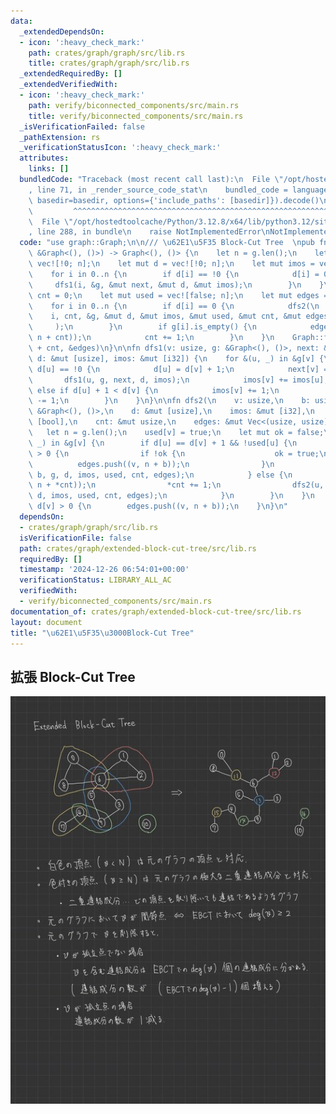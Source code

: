 ```yaml
---
data:
  _extendedDependsOn:
  - icon: ':heavy_check_mark:'
    path: crates/graph/graph/src/lib.rs
    title: crates/graph/graph/src/lib.rs
  _extendedRequiredBy: []
  _extendedVerifiedWith:
  - icon: ':heavy_check_mark:'
    path: verify/biconnected_components/src/main.rs
    title: verify/biconnected_components/src/main.rs
  _isVerificationFailed: false
  _pathExtension: rs
  _verificationStatusIcon: ':heavy_check_mark:'
  attributes:
    links: []
  bundledCode: "Traceback (most recent call last):\n  File \"/opt/hostedtoolcache/Python/3.12.8/x64/lib/python3.12/site-packages/onlinejudge_verify/documentation/build.py\"\
    , line 71, in _render_source_code_stat\n    bundled_code = language.bundle(stat.path,\
    \ basedir=basedir, options={'include_paths': [basedir]}).decode()\n          \
    \         ^^^^^^^^^^^^^^^^^^^^^^^^^^^^^^^^^^^^^^^^^^^^^^^^^^^^^^^^^^^^^^^^^^^^^^^^^^^^^^^^^\n\
    \  File \"/opt/hostedtoolcache/Python/3.12.8/x64/lib/python3.12/site-packages/onlinejudge_verify/languages/rust.py\"\
    , line 288, in bundle\n    raise NotImplementedError\nNotImplementedError\n"
  code: "use graph::Graph;\n\n/// \u62E1\u5F35 Block-Cut Tree  \npub fn extended_block_cut_tree(g:\
    \ &Graph<(), ()>) -> Graph<(), ()> {\n    let n = g.len();\n    let mut next =\
    \ vec![!0; n];\n    let mut d = vec![!0; n];\n    let mut imos = vec![0; n];\n\
    \    for i in 0..n {\n        if d[i] == !0 {\n            d[i] = 0;\n       \
    \     dfs1(i, &g, &mut next, &mut d, &mut imos);\n        }\n    }\n    let mut\
    \ cnt = 0;\n    let mut used = vec![false; n];\n    let mut edges = vec![];\n\
    \    for i in 0..n {\n        if d[i] == 0 {\n            dfs2(\n            \
    \    i, cnt, &g, &mut d, &mut imos, &mut used, &mut cnt, &mut edges,\n       \
    \     );\n        }\n        if g[i].is_empty() {\n            edges.push((i,\
    \ n + cnt));\n            cnt += 1;\n        }\n    }\n    Graph::from_unweighted_undirected_edges(n\
    \ + cnt, &edges)\n}\n\nfn dfs1(v: usize, g: &Graph<(), ()>, next: &mut [usize],\
    \ d: &mut [usize], imos: &mut [i32]) {\n    for &(u, _) in &g[v] {\n        if\
    \ d[u] == !0 {\n            d[u] = d[v] + 1;\n            next[v] = u;\n     \
    \       dfs1(u, g, next, d, imos);\n            imos[v] += imos[u];\n        }\
    \ else if d[u] + 1 < d[v] {\n            imos[v] += 1;\n            imos[next[u]]\
    \ -= 1;\n        }\n    }\n}\n\nfn dfs2(\n    v: usize,\n    b: usize,\n    g:\
    \ &Graph<(), ()>,\n    d: &mut [usize],\n    imos: &mut [i32],\n    used: &mut\
    \ [bool],\n    cnt: &mut usize,\n    edges: &mut Vec<(usize, usize)>,\n) {\n \
    \   let n = g.len();\n    used[v] = true;\n    let mut ok = false;\n    for &(u,\
    \ _) in &g[v] {\n        if d[u] == d[v] + 1 && !used[u] {\n            if imos[u]\
    \ > 0 {\n                if !ok {\n                    ok = true;\n          \
    \          edges.push((v, n + b));\n                }\n                dfs2(u,\
    \ b, g, d, imos, used, cnt, edges);\n            } else {\n                edges.push((v,\
    \ n + *cnt));\n                *cnt += 1;\n                dfs2(u, *cnt - 1, g,\
    \ d, imos, used, cnt, edges);\n            }\n        }\n    }\n    if !ok &&\
    \ d[v] > 0 {\n        edges.push((v, n + b));\n    }\n}\n"
  dependsOn:
  - crates/graph/graph/src/lib.rs
  isVerificationFile: false
  path: crates/graph/extended-block-cut-tree/src/lib.rs
  requiredBy: []
  timestamp: '2024-12-26 06:54:01+00:00'
  verificationStatus: LIBRARY_ALL_AC
  verifiedWith:
  - verify/biconnected_components/src/main.rs
documentation_of: crates/graph/extended-block-cut-tree/src/lib.rs
layout: document
title: "\u62E1\u5F35\u3000Block-Cut Tree"
---
```


## 拡張 Block-Cut Tree

![extended-block-cut-tree](./ebct.jpg)
